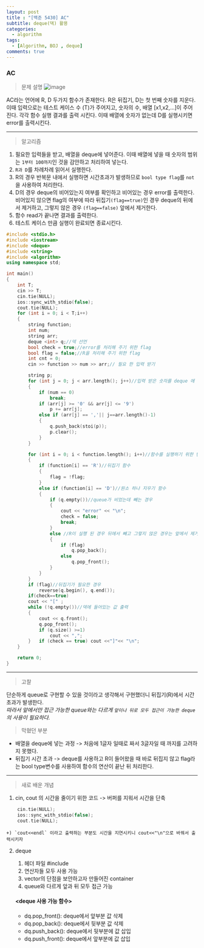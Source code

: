 ```yaml
---
layout: post
title : "[백준 5430] AC"
subtitle: deque(덱) 활용
categories:
  - algorithm
tags:
  - [Algorithm, BOJ , deque]
comments: true
---
```


### AC

> 문제 설명 
![image](https://user-images.githubusercontent.com/55472510/111269308-c9343380-8671-11eb-9788-ca526c72ed18.png)

AC라는 언어에 R, D 두가지 함수가 존재한다. R은 뒤집기, D는 첫 번째 숫자를 지운다. 
이때 입력으로는 테스트 케이스 수 (T)가 주어지고, 숫자의 수, 배열 [x1,x2,...]이 주어진다. 
각각 함수 실행 결과를 출력 시킨다. 
이때 배열에 숫자가 없는데 D를 실행시키면 error를 출력시킨다. 
***
> 알고리즘 
1. 필요한 입력들을 받고, 배열을 deque에 넣어준다. 이때 배열에 넣을 때 숫자의 범위는 `1부터 100까지`인 것을 감안하고 처리하여 넣는다.
2. `R과 D`를 차례차례 읽어서 실행한다.
3. R의 경우 반복문 내에서 실행하면 시간초과가 발생하므로 `bool type flag`를 `not`을 사용하여 처리한다. 
4. D의 경우 deque의 비어있는지 여부를 확인하고 비어있는 경우 error를 출력한다. 비어있지 않으면 flag의 여부에 따라 뒤집기`(flag==true)`인 경우 deque의 뒤에서 제거하고, 그렇지 않은 경우 `(flag==false)` 앞에서 제거한다.
5. 함수 read가 끝나면 결과를 출력한다.
6. 테스트 케이스 만큼 실행이 완료되면 종료시킨다. 

```cpp
#include <stdio.h>
#include <iostream>
#include <deque>
#include <string>
#include <algorithm>
using namespace std;

int main()
{	
	int T;
	cin >> T;
	cin.tie(NULL);
	ios::sync_with_stdio(false);
	cout.tie(NULL);
	for (int i = 0; i < T;i++)
	{
		string function;
		int num;
		string arr;
		deque <int> q;//덱 선언 
		bool check = true;//error를 처리해 주기 위한 flag
		bool flag = false;//R을 처리해 주기 위한 flag
		int cnt = 0;
		cin >> function >> num >> arr;// 필요 한 입력 받기

		string p;
		for (int j = 0; j < arr.length(); j++)//입력 받은 숫자를 deque 에 넣는 행위 
		{	
			if (num == 0)
				break;
			if (arr[j] >= '0' && arr[j] <= '9')
				p += arr[j];
			else if (arr[j] == ','|| j==arr.length()-1)
			{
				q.push_back(stoi(p));
				p.clear();
			}
		}

		for (int i = 0; i < function.length(); i++)//함수를 실행하기 위한 반복문 
		{
			if (function[i] == 'R')//뒤집기 함수 
			{
				flag = !flag;
			}
			else if (function[i] == 'D')//원소 하나 지우기 함수
			{
				if (q.empty())//queue가 비었는데 빼는 경우
				{
					cout << "error" << "\n";
					check = false;
					break;
				}
				else //R이 실행 된 경우 뒤에서 빼고 그렇지 않은 경우는 앞에서 제거
				{
					if (flag)
						q.pop_back();
					else
						q.pop_front();
				}
			}
		}
		if (flag)//뒤집기가 필요한 경우 
			reverse(q.begin(), q.end());
		if(check==true)
		cout << "[" ;
		while (!q.empty())//덱에 들어있는 값 출력
		{
			cout << q.front();
			q.pop_front();
			if (q.size() >=1)
				cout << ",";
		}	if (check == true) cout <<"]"<< "\n";
	}

	return 0;
}

```
***
> 고찰 

단순하게 queue로 구현할 수 있을 것이라고 생각해서 구현했더니 뒤집기(R)에서 시간초과가 발생한다.    
_따라서 앞에서만 접근 가능한 queue와는 다르게 `앞이나 뒤로 모두 접근이 가능한 deque`의 사용이 필요하다._ 

> 막혔던 부분
- 배열을 deque에 넣는 과정 -> 처음에 1글자 일때로 짜서 3글자일 때 까지를 고려하지 못했다. 
- 뒤집기 시간 초과 -> deque를 사용하고 R이 들어왔을 때 바로 뒤집지 않고 flag라는 bool type변수를 사용하여 함수의 연산이 끝난 뒤 처리한다. 

***
> 새로 배운 개념 

1. cin, cout 의 시간을 줄이기 위한 코드 -> 버퍼를 지워서 시간을 단축
```cpp
    cin.tie(NULL);
	ios::sync_with_stdio(false);
	cout.tie(NULL);
```
    +) `cout<<endl` 이라고 출력하는 부분도 시간을 지연시키니 cout<<"\n"으로 바꿔서 출력시키자

2. deque

    1) 헤더 파일 #include <deque>
    2) 연산자들 모두 사용 가능 
    3) vector의 단점을 보안하고자 만들어진 container
    4) queue와 다르게 앞과 뒤 모두 접근 가능 
    
    #### <deque 사용 가능 함수>  
    - dq.pop_front(): deque에서 앞부분 값 삭제  
    - dq.pop_back(): deque에서 뒷부분 값 삭제 
    - dq.push_back(): deque에서 뒷부분에 값 삽입
    - dq.push_front(): deque에서 앞부분에 값 삽입